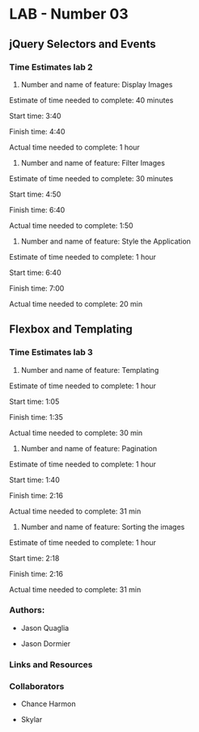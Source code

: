 # LAB - Number 03

## jQuery Selectors and Events

### Time Estimates lab 2

1. Number and name of feature: Display Images

  Estimate of time needed to complete: 40 minutes

  Start time: 3:40

  Finish time: 4:40

  Actual time needed to complete: 1 hour

1. Number and name of feature: Filter Images

  Estimate of time needed to complete: 30 minutes

  Start time: 4:50

  Finish time: 6:40

  Actual time needed to complete: 1:50

1. Number and name of feature: Style the Application

  Estimate of time needed to complete: 1 hour

  Start time: 6:40

  Finish time: 7:00

  Actual time needed to complete: 20 min

## Flexbox and Templating

### Time Estimates lab 3

1. Number and name of feature: Templating

  Estimate of time needed to complete: 1 hour

  Start time: 1:05

  Finish time: 1:35

  Actual time needed to complete: 30 min

1. Number and name of feature: Pagination

  Estimate of time needed to complete: 1 hour

  Start time: 1:40

  Finish time: 2:16

  Actual time needed to complete: 31 min

1. Number and name of feature: Sorting the images

  Estimate of time needed to complete: 1 hour

  Start time: 2:18

  Finish time: 2:16

  Actual time needed to complete: 31 min

### Authors:

- Jason Quaglia

- Jason Dormier

### Links and Resources

### Collaborators

- Chance Harmon

- Skylar
